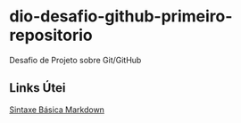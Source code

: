 # dio-desafio-github-primeiro-repositorio
Desafio de Projeto sobre Git/GitHub

## Links Útei
[Sintaxe Básica Markdown](https://www.markdownguide.org/getting-started/)
